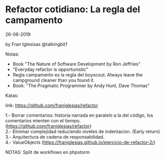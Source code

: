 Refactor cotidiano: La regla del campamento
======

26-06-2019

by Fran Iglesisas @talkingbit1

Notas:

* Book "The Nature of Software Development by Ron Jeffries"
* "Everyday refactor is opportunistic"
* Regla campamento es la regla del boyscout: Always leave the campground cleaner than you found it.
* Book: "The Pragmatic Programmer by Andy Hunt, Dave Thomas"

Katas:

link: https://github.com/franiglesias/refactor

1.- Borrar comentarios: historia narrada en paralelo a la del código, los comentarios mienten con el tiempo. (https://github.com/franiglesias/refactor)  
2.- Eliminar complejidad reduciendo niveles de indentacion. (Early return)  
3.- Arquitectura de cadena de responsabilidad.  
4.- ValueObjects (https://franiglesias.github.io/ejercicio-de-refactor-2/)  

NOTAS: Split de workflows en phpstorm
